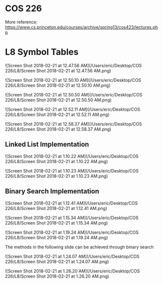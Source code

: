 # COS 226 

More reference:
https://www.cs.princeton.edu/courses/archive/spring13/cos423/lectures.php




# L8 Symbol Tables 

![Screen Shot 2018-02-21 at 12.47.56 AM](/Users/eric/Desktop/COS 226/L8/Screen Shot 2018-02-21 at 12.47.56 AM.png)

![Screen Shot 2018-02-21 at 12.50.10 AM](/Users/eric/Desktop/COS 226/L8/Screen Shot 2018-02-21 at 12.50.10 AM.png)

![Screen Shot 2018-02-21 at 12.50.50 AM](/Users/eric/Desktop/COS 226/L8/Screen Shot 2018-02-21 at 12.50.50 AM.png)

![Screen Shot 2018-02-21 at 12.52.11 AM](/Users/eric/Desktop/COS 226/L8/Screen Shot 2018-02-21 at 12.52.11 AM.png)

![Screen Shot 2018-02-21 at 12.58.37 AM](/Users/eric/Desktop/COS 226/L8/Screen Shot 2018-02-21 at 12.58.37 AM.png)

## Linked List Implementation

![Screen Shot 2018-02-21 at 1.10.22 AM](/Users/eric/Desktop/COS 226/L8/Screen Shot 2018-02-21 at 1.10.22 AM.png)

![Screen Shot 2018-02-21 at 1.10.23 AM](/Users/eric/Desktop/COS 226/L8/Screen Shot 2018-02-21 at 1.10.23 AM.png)

## Binary Search Implementation

![Screen Shot 2018-02-21 at 1.12.41 AM](/Users/eric/Desktop/COS 226/L8/Screen Shot 2018-02-21 at 1.12.41 AM.png)

![Screen Shot 2018-02-21 at 1.15.34 AM](/Users/eric/Desktop/COS 226/L8/Screen Shot 2018-02-21 at 1.15.34 AM.png)

![Screen Shot 2018-02-21 at 1.19.24 AM](/Users/eric/Desktop/COS 226/L8/Screen Shot 2018-02-21 at 1.19.24 AM.png)

The methods in the following slide can be achieved through binary search

![Screen Shot 2018-02-21 at 1.24.07 AM](/Users/eric/Desktop/COS 226/L8/Screen Shot 2018-02-21 at 1.24.07 AM.png)

![Screen Shot 2018-02-21 at 1.26.20 AM](/Users/eric/Desktop/COS 226/L8/Screen Shot 2018-02-21 at 1.26.20 AM.png)